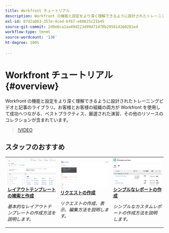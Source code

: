 ```yaml
---
title: Workfront チュートリアル
description: Workfront の機能と設定をより深く理解できるように設計されたトレーニングビデオと記事のライブラリ。お客様とお客様の組織の両方が Workfront を使用して成功へつながる、ベストプラクティス、厳選された演習、その他のリソースのコレクションが含まれています。
exl-id: 07d2a063-357e-4ced-bf67-e80025c21b45
source-git-commit: 2d9e6ca1aa49d223d99d71d78b295614160281e4
workflow-type: tm+mt
source-wordcount: '136'
ht-degree: 100%

---
```


# Workfront チュートリアル {#overview}

Workfront の機能と設定をより深く理解できるように設計されたトレーニングビデオと記事のライブラリ。お客様とお客様の組織の両方が Workfront を使用して成功へつながる、ベストプラクティス、厳選された演習、その他のリソースのコレクションが含まれています。

>[!VIDEO](https://video.tv.adobe.com/v/335063/?quality=12&learn=on&enablevpops)

<!-- 

This is the landing page of the user guide. It should be the first list item in the TOC.md file. 
See other user landing pages to get ideas. 

-->


<div id="recs-overview-body-1"></div>
<div id="recs-overview-body-2"></div>
<div id="recs-overview-body-3"></div>
<div id="recs-overview-body-4"></div>
<div id="recs-overview-body-5"></div>
<div id="recs-overview-body-6"></div>

<div id="staff-picks-section">

## スタッフのおすすめ

<table style="margin-top: 0 !important">
  <tr>
   <td>
      <a href="/help/administration-and-setup/layout-templates/find-layout-templates.md">
      <img alt="レイアウトテンプレートの検索と作成" src="/help/assets/ltemp_01.png"/>
      </a>
      <div>
         <a href="/help/administration-and-setup/layout-templates/find-layout-templates.md"><strong>レイアウトテンプレートの検索と作成</strong></a>
      </div>
      <p>
         <em>基本的なレイアウトテンプレートの作成方法を説明します。</em>
      </p>
    </td>
   <td>
      <a href="/help/manage-work/issues-requests/make-a-request.md">
      <img alt="リクエストの作成" src="/help/assets/nrequest_01.png"/>
      </a>
      <div>
         <a href="/help/manage-work/issues-requests/make-a-request.md"><strong>リクエストの作成</strong></a>
      </div>
      <p>
         <em>リクエストの作成、表示、編集方法を説明します。</em>
      </p>

<td>
      <a href="/help/reporting/basic-reporting/create-a-simple-report.md">
      <img alt="シンプルなレポートの作成" src="/help/assets/sreport_01.png"/>
      </a>
      <div>
         <a href="/help/reporting/basic-reporting/create-a-simple-report.md"><strong>シンプルなレポートの作成</strong></a>
      </div>
      <p>
         <em>シンプルなカスタムレポートの作成方法を説明します。</em>
      </p>
    </td>
  </tr>
</table>

</div>
